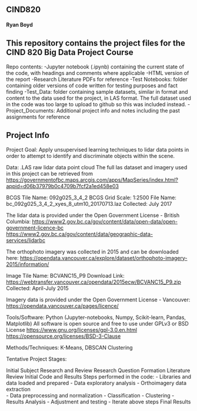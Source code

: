 ## CIND820
#### Ryan Boyd
## This repository contains the project files for the CIND 820 Big Data Project Course

Repo contents:
-Jupyter notebook (.ipynb) containing the current state of the code, with headings and comments where applicable
-HTML version of the report
-Research Literature PDFs for reference
-Test Notebooks: folder containing older versions of code written for testing purposes and fact finding
-Test_Data: folder containing sample datasets, similar in format and content to the data used for the project, in LAS format. The full dataset used in the code was too large to upload to github so this was included instead.
-Project_Documents: Additional project info and notes including the past assignments for reference

## Project Info

Project Goal: Apply unsupervised learning techniques to lidar data points in order to attempt to identify and discriminate objects within the scene.

Data: .LAS raw lidar data point cloud
The full las dataset and imagery used in this project can be retrieved from 
https://governmentofbc.maps.arcgis.com/apps/MapSeries/index.html?appid=d06b37979b0c4709b7fcf2a1ed458e03

BCGS Tile Name: 092g025_3_4_2
BCGS Grid Scale: 1:2500
File Name: bc_092g025_3_4_2_xyes_8_utm10_20170713.laz
Collected: July 2017

The lidar data is provided under the Open Government License - British Columbia:
https://www2.gov.bc.ca/gov/content/data/open-data/open-government-licence-bc
https://www2.gov.bc.ca/gov/content/data/geographic-data-services/lidarbc

The orthophoto imagery was collected in 2015 and can be downloaded here:
https://opendata.vancouver.ca/explore/dataset/orthophoto-imagery-2015/information/

Image Tile Name: BCVANC15_P9
Download Link: https://webtransfer.vancouver.ca/opendata/2015ecw/BCVANC15_P9.zip
Collected: April-July 2015

Imagery data is provided under the Open Government License - Vancouver:
https://opendata.vancouver.ca/pages/licence/

Tools/Software: Python (Jupyter-notebooks, Numpy, Scikit-learn, Pandas, Matplotlib)
All software is open source and free to use under GPLv3 or BSD License
https://www.gnu.org/licenses/gpl-3.0.en.html
https://opensource.org/licenses/BSD-3-Clause

Methods/Techniques: K-Means, DBSCAN Clustering

Tentative Project Stages:

Initial Subject Research and Review
Research Question Formation
Literature Review
Initial Code and Results
	Steps performed in the code:
		- Libraries and data loaded and prepared
		- Data exploratory analysis
		- Orthoimagery data extraction		
		- Data preprocessing and normalization
		- Classification
		- Clustering
		- Results Analysis
		- Adjustment and testing
		- Iterate above steps
Final Results


